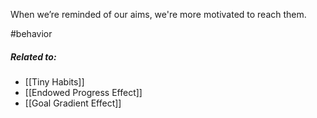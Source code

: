 When we’re reminded of our aims, we're more motivated to reach them.

#behavior 

##### Related to:

- [[Tiny Habits]] 
- [[Endowed Progress Effect]] 
- [[Goal Gradient Effect]]
